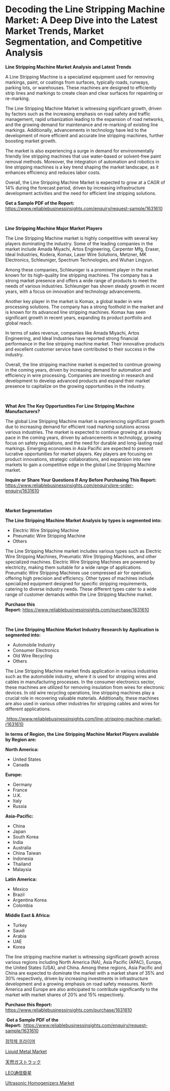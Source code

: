 <p><h1>Decoding the Line Stripping Machine Market: A Deep Dive into the Latest Market Trends, Market Segmentation, and Competitive Analysis</h1></p><p><strong>Line Stripping Machine Market Analysis and Latest Trends</strong></p>
<p><p>A Line Stripping Machine is a specialized equipment used for removing markings, paint, or coatings from surfaces, typically roads, runways, parking lots, or warehouses. These machines are designed to efficiently strip lines and markings to create clean and clear surfaces for repainting or re-marking.</p><p>The Line Stripping Machine Market is witnessing significant growth, driven by factors such as the increasing emphasis on road safety and traffic management, rapid urbanization leading to the expansion of road networks, and the growing demand for maintenance and re-marking of existing line markings. Additionally, advancements in technology have led to the development of more efficient and accurate line stripping machines, further boosting market growth.</p><p>The market is also experiencing a surge in demand for environmentally friendly line stripping machines that use water-based or solvent-free paint removal methods. Moreover, the integration of automation and robotics in line stripping machines is a key trend shaping the market landscape, as it enhances efficiency and reduces labor costs.</p><p>Overall, the Line Stripping Machine Market is expected to grow at a CAGR of 14% during the forecast period, driven by increasing infrastructure development activities and the need for efficient line stripping solutions.</p></p>
<p><strong>Get a Sample PDF of the Report:&nbsp;</strong> <a href="https://www.reliablebusinessinsights.com/enquiry/request-sample/1631610">https://www.reliablebusinessinsights.com/enquiry/request-sample/1631610</a></p>
<p>&nbsp;</p>
<p><strong>Line Stripping Machine Major Market Players</strong></p>
<p><p>The Line Stripping Machine market is highly competitive with several key players dominating the industry. Some of the leading companies in the market include Amada Miyachi, Artos Engineering, Carpenter Mfg, Eraser, Ideal Industries, Kodera, Komax, Laser Wire Solutions, Metzner, MK Electronics, Schleuniger, Spectrum Technologies, and Wuhan Lingyun.</p><p>Among these companies, Schleuniger is a prominent player in the market known for its high-quality line stripping machines. The company has a strong market presence and offers a wide range of products to meet the needs of various industries. Schleuniger has shown steady growth in recent years, with a focus on innovation and technology advancements.</p><p>Another key player in the market is Komax, a global leader in wire processing solutions. The company has a strong foothold in the market and is known for its advanced line stripping machines. Komax has seen significant growth in recent years, expanding its product portfolio and global reach.</p><p>In terms of sales revenue, companies like Amada Miyachi, Artos Engineering, and Ideal Industries have reported strong financial performance in the line stripping machine market. Their innovative products and excellent customer service have contributed to their success in the industry.</p><p>Overall, the line stripping machine market is expected to continue growing in the coming years, driven by increasing demand for automation and efficiency in wire processing. Companies are investing in research and development to develop advanced products and expand their market presence to capitalize on the growing opportunities in the industry.</p></p>
<p>&nbsp;</p>
<p><strong>What Are The Key Opportunities For Line Stripping Machine Manufacturers?</strong></p>
<p><p>The global Line Stripping Machine market is experiencing significant growth due to increasing demand for efficient road marking solutions across various industries. The market is expected to continue growing at a steady pace in the coming years, driven by advancements in technology, growing focus on safety regulations, and the need for durable and long-lasting road markings. Emerging economies in Asia Pacific are expected to present lucrative opportunities for market players. Key players are focusing on product innovations, strategic collaborations, and expansion into new markets to gain a competitive edge in the global Line Stripping Machine market.</p></p>
<p><strong>Inquire or Share Your Questions If Any Before Purchasing This Report:</strong> <a href="https://www.reliablebusinessinsights.com/enquiry/pre-order-enquiry/1631610">https://www.reliablebusinessinsights.com/enquiry/pre-order-enquiry/1631610</a></p>
<p>&nbsp;</p>
<p><strong>Market Segmentation</strong></p>
<p><strong>The Line Stripping Machine Market Analysis by types is segmented into:</strong></p>
<p><ul><li>Electric Wire Stripping Machine</li><li>Pneumatic Wire Stripping Machine</li><li>Others</li></ul></p>
<p><p>The Line Stripping Machine market includes various types such as Electric Wire Stripping Machines, Pneumatic Wire Stripping Machines, and other specialized machines. Electric Wire Stripping Machines are powered by electricity, making them suitable for a wide range of applications. Pneumatic Wire Stripping Machines use compressed air for operation, offering high precision and efficiency. Other types of machines include specialized equipment designed for specific stripping requirements, catering to diverse industry needs. These different types cater to a wide range of customer demands within the Line Stripping Machine market.</p></p>
<p><strong>Purchase this Report:&nbsp;</strong><a href="https://www.reliablebusinessinsights.com/purchase/1631610">https://www.reliablebusinessinsights.com/purchase/1631610</a></p>
<p>&nbsp;</p>
<p><strong>The Line Stripping Machine Market Industry Research by Application is segmented into:</strong></p>
<p><ul><li>Automobile Industry</li><li>Consumer Electronics</li><li>Old Wire Recycling</li><li>Others</li></ul></p>
<p><p>The Line Stripping Machine market finds application in various industries such as the automobile industry, where it is used for stripping wires and cables in manufacturing processes. In the consumer electronics sector, these machines are utilized for removing insulation from wires for electronic devices. In old wire recycling operations, line stripping machines play a crucial role in recovering valuable materials. Additionally, these machines are also used in various other industries for stripping cables and wires for different applications.</p></p>
<p><a href="https://www.reliablebusinessinsights.com/line-stripping-machine-market-r1631610">&nbsp;https://www.reliablebusinessinsights.com/line-stripping-machine-market-r1631610</a></p>
<p><strong>In terms of Region, the Line Stripping Machine Market Players available by Region are:</strong></p>
<p>
    <p> <strong> North America: </strong>
        <ul>
            <li>United States</li>
            <li>Canada</li>
        </ul>
        </p> 
    <p> <strong> Europe: </strong>
        <ul>
            <li>Germany</li>
            <li>France</li>
            <li>U.K.</li>
            <li>Italy</li>
            <li>Russia</li>
        </ul>
        </p> 
    <p> <strong> Asia-Pacific: </strong>
        <ul>
            <li>China</li>
            <li>Japan</li>
            <li>South Korea</li>
            <li>India</li>
            <li>Australia</li>
            <li>China Taiwan</li>
            <li>Indonesia</li>
            <li>Thailand</li>
            <li>Malaysia</li>
        </ul>
        </p> 
    <p> <strong> Latin America: </strong>
        <ul>
            <li>Mexico</li>
            <li>Brazil</li>
            <li>Argentina Korea</li>
            <li>Colombia</li>
        </ul>
        </p> 
    <p> <strong> Middle East & Africa: </strong>
        <ul>
            <li>Turkey</li>
            <li>Saudi</li>
            <li>Arabia</li>
            <li>UAE</li>
            <li>Korea</li>
        </ul>
    </p>
    </p>
<p><p>The line stripping machine market is witnessing significant growth across various regions including North America (NA), Asia Pacific (APAC), Europe, the United States (USA), and China. Among these regions, Asia Pacific and China are expected to dominate the market with a market share of 35% and 30% respectively, driven by increasing investments in infrastructure development and a growing emphasis on road safety measures. North America and Europe are also anticipated to contribute significantly to the market with market shares of 20% and 15% respectively.</p></p>
<p><strong>Purchase this Report: </strong><a href="https://www.reliablebusinessinsights.com/purchase/1631610">https://www.reliablebusinessinsights.com/purchase/1631610</a></p>
<p>&nbsp;<strong>Get a Sample PDF of the Report:&nbsp;&nbsp;</strong><a href="https://www.reliablebusinessinsights.com/enquiry/request-sample/1631610">https://www.reliablebusinessinsights.com/enquiry/request-sample/1631610</a></p>
<p><strong></strong></p>
<p><p><a href="https://github.com/ConstantinVon/Market-Research-Report-List-1/blob/main/8979901170560.md">점착제 프라이머</a></p><p><a href="https://github.com/angeliabkratze/Market-Research-Report-List-1/blob/main/liquid-metal-market.md">Liquid Metal Market</a></p><p><a href="https://github.com/RodHoppe07/Market-Research-Report-List-2/blob/main/5939742159013.md">天然ガストラック</a></p><p><a href="https://github.com/reliezer65/Market-Research-Report-List-2/blob/main/9327280159014.md">LEO通信衛星</a></p><p><a href="https://github.com/EveKerluke2023/Market-Research-Report-List-1/blob/main/ultrasonic-homogenizers-market.md">Ultrasonic Homogenizers Market</a></p></p>